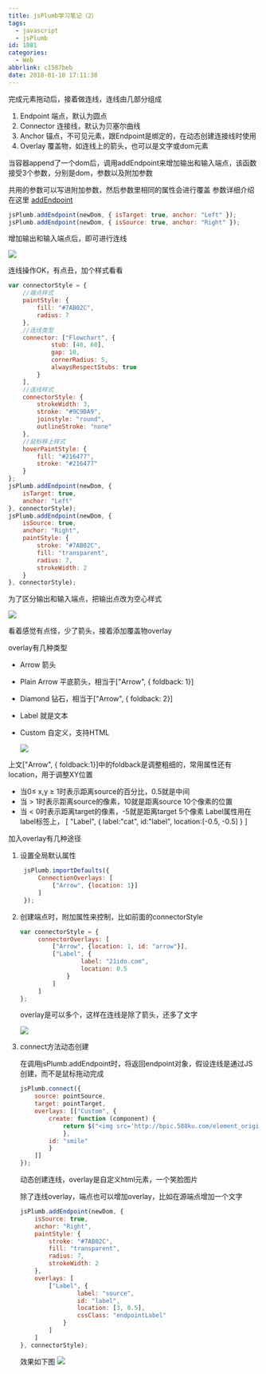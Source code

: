 ```yaml
---
title: jsPlumb学习笔记（2）
tags:
  - javascript
  - jsPlumb
id: 1881
categories:
  - Web
abbrlink: c1587beb
date: 2018-01-10 17:11:38
---
```

完成元素拖动后，接着做连线，连线由几部分组成

1. Endpoint 端点，默认为圆点
2. Connector 连接线，默认为贝塞尔曲线
3. Anchor 锚点，不可见元素，跟Endpoint是绑定的，在动态创建连接线时使用
4. Overlay 覆盖物，如连线上的箭头，也可以是文字或dom元素

当容器append了一个dom后，调用addEndpoint来增加输出和输入端点，该函数接受3个参数，分别是dom，参数以及附加参数
<!-- more -->
共用的参数可以写进附加参数，然后参数里相同的属性会进行覆盖 参数详细介绍在这里 [addEndpoint](https://jsplumbtoolkit.com/community/apidocs/classes/jsPlumb.html#method_addEndpoint)

```js
jsPlumb.addEndpoint(newDom, { isTarget: true, anchor: "Left" }); 
jsPlumb.addEndpoint(newDom, { isSource: true, anchor: "Right" });
```
增加输出和输入端点后，即可进行连线

![](/images/2018/01/js6.gif)

连线操作OK，有点丑，加个样式看看

```js
var connectorStyle = {
	//端点样式
	paintStyle: {
		fill: "#7AB02C",
		radius: 7
	},
	//连线类型
	connector: ["Flowchart", {
			stub: [40, 60],
			gap: 10,
			cornerRadius: 5,
			alwaysRespectStubs: true
		}
	],
	//连线样式
	connectorStyle: {
		strokeWidth: 3,
		stroke: "#9C9DA9",
		joinstyle: "round",
		outlineStroke: "none"
	},
	//鼠标移上样式
	hoverPaintStyle: {
		fill: "#216477",
		stroke: "#216477"
	}
};
jsPlumb.addEndpoint(newDom, {
	isTarget: true,
	anchor: "Left"
}, connectorStyle);
jsPlumb.addEndpoint(newDom, {
	isSource: true,
	anchor: "Right",
	paintStyle: {
		stroke: "#7AB02C",
		fill: "transparent",
		radius: 7,
		strokeWidth: 2
	}
}, connectorStyle);

 ```
为了区分输出和输入端点，把输出点改为空心样式

![](/images/2018/01/js7.gif)

看着感觉有点怪，少了箭头，接着添加覆盖物overlay

overlay有几种类型

*   Arrow 箭头
*   Plain Arrow 平底箭头，相当于["Arrow", { foldback: 1}]
*   Diamond 钻石，相当于["Arrow", { foldback: 2}]
*   Label 就是文本
*   Custom 自定义，支持HTML
    
    ![](/images/2018/01/js8.png)

上文["Arrow", { foldback:1}]中的foldback是调整粗细的，常用属性还有location，用于调整XY位置

*   当0≤ x,y ≥ 1时表示距离source的百分比，0.5就是中间
*   当 &gt; 1时表示距离source的像素，10就是距离source 10个像素的位置
*   当 &lt; 0时表示距离target的像素，-5就是距离target 5个像素
    Label属性用在label标签上， [ "Label", { label:"cat", id:"label", location:[-0.5, -0.5] } ]

加入overlay有几种途径

1. 设置全局默认属性
   ```js
	jsPlumb.importDefaults({
		ConnectionOverlays: [
			["Arrow", {location: 1}]
		]
	});
    ```
    
2. 创建端点时，附加属性来控制，比如前面的connectorStyle
   ```js
   var connectorStyle = {
    	connectorOverlays: [
    		["Arrow", {location: 1, id: "arrow"}],
    		["Label", {
    				label: "21ido.com",
    				location: 0.5
    			}
    		]
    	]
   };
   ```
     
   overlay是可以多个，这样在连线是除了箭头，还多了文字

   ![](/images/2018/01/js9.png)

3. connect方法动态创建
    
    在调用jsPlumb.addEndpoint时，将返回endpoint对象，假设连线是通过JS创建，而不是鼠标拖动完成
	```js
   jsPlumb.connect({
    	source: pointSource,
    	target: pointTarget,
    	overlays: [["Custom", {
    		create: function (component) {
    			return $("<img src='http://bpic.588ku.com/element_origin_min_pic/00/93/91/4056f2b13a70c32.jpg' />");
    			},
    		id: "smile"
    		}
    	]]
   });

	```
    动态创建连线，overlay是自定义html元素，一个笑脸图片
    
    除了连线overlay，端点也可以增加overlay，比如在源端点增加一个文字
    
	```js
   jsPlumb.addEndpoint(newDom, {
    	isSource: true,
    	anchor: "Right",
    	paintStyle: {
    		stroke: "#7AB02C",
    		fill: "transparent",
    		radius: 7,
    		strokeWidth: 2
    	},
    	overlays: [
    		["Label", {
    				label: "source",
    				id: "label",
    				location: [3, 0.5],
    				cssClass: "endpointLabel"
    			}
    		]
    	]
   }, connectorStyle);
	```

	效果如下图
   ![](/images/2018/01/js10.png)